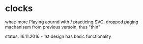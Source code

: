 # clocks

what: 
  more Playing aournd with / practicing  SVG. dropped paging machanisem 
  from previous versoin, thus "thin"

status: 
  16.11.2016 - 1st design has basic functionality

